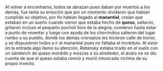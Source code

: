 Al volver a encontrarse, todos se abrazan pues daban por muertos a los demás, fue tanta su emoción que por un momento olvidaron que habían cumplido su objetivo, por fin habían llegado al **manantial**, creían que estaban en un sueño cuando vieron que estaba hecho de **queso**, saltaron, gritaron incluso el pequeño pocholi lloro de la alegría, comieron hasta estar a punto de reventar y luego con ayuda de los *cherrindios* salieron del lugar rumbo a su pueblo, donde los demás cronopios les hicieron calle de honor, y se dispusieron todos a ir al manantial pues no faltaba el incrédulo. Al estar en la entrada algo llamo su atención, *Ratansky* estaba  tirado en el suelo con un sándwich de queso mordido y moscas a su alrededor, el avaro no se dio cuenta de que el queso estaba *rancio* y murió intoxicado victima de su propio invento.   